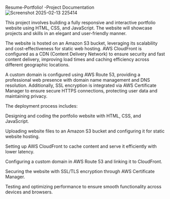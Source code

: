 Resume-Portfolio! -Project Documentation
![Screenshot 2025-02-13 225414](https://github.com/user-attachments/assets/7f3a82ee-b9d9-488a-82c3-9fc895bbc530)

This project involves building a fully responsive and interactive portfolio website using HTML, CSS, and JavaScript. The website will showcase projects and skills in an elegant and user-friendly manner.

The website is hosted on an Amazon S3 bucket, leveraging its scalability and cost-effectiveness for static web hosting. AWS CloudFront is configured as a CDN (Content Delivery Network) to ensure security and fast content delivery, improving load times and caching efficiency across different geographic locations.

A custom domain is configured using AWS Route 53, providing a professional web presence with domain name management and DNS resolution. Additionally, SSL encryption is integrated via AWS Certificate Manager to ensure secure HTTPS connections, protecting user data and maintaining privacy.

The deployment process includes:

Designing and coding the portfolio website with HTML, CSS, and JavaScript.

Uploading website files to an Amazon S3 bucket and configuring it for static website hosting.

Setting up AWS CloudFront to cache content and serve it efficiently with lower latency.

Configuring a custom domain in AWS Route 53 and linking it to CloudFront.

Securing the website with SSL/TLS encryption through AWS Certificate Manager.

Testing and optimizing performance to ensure smooth functionality across devices and browsers.
